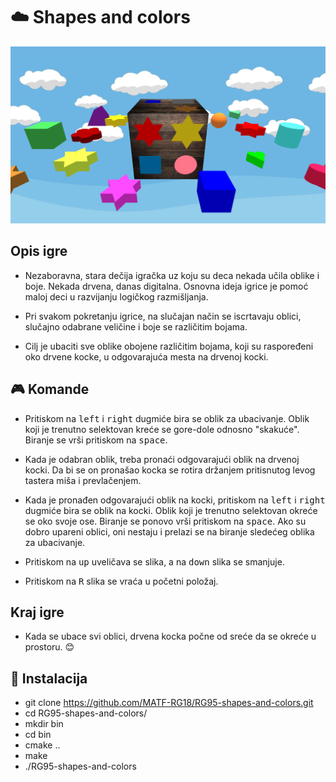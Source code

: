 # :cloud: Shapes and colors 

![Trenutni izgled igre](screenshots/zavrsnaVerzija.png)

## Opis igre

- Nezaboravna, stara dečija igračka uz koju su deca nekada učila oblike i boje. Nekada drvena, danas digitalna.
Osnovna ideja igrice je pomoć maloj deci u razvijanju logičkog razmišljanja.

- Pri svakom pokretanju igrice, na slučajan način se iscrtavaju oblici, slučajno odabrane veličine i boje se različitim bojama.

- Cilj je ubaciti sve oblike obojene različitim bojama, koji su raspoređeni oko drvene kocke, u odgovarajuća mesta na drvenoj kocki.

## :video_game: Komande

- Pritiskom na <kbd>left</kbd> i <kbd>right</kbd> dugmiće bira se oblik za ubacivanje. Oblik koji je trenutno selektovan
kreće se gore-dole odnosno "skakuće". Biranje se vrši pritiskom na <kbd>space</kbd>. 

- Kada je odabran oblik, treba pronaći odgovarajući oblik na drvenoj kocki. Da bi se on pronašao kocka se rotira držanjem pritisnutog levog tastera miša i prevlačenjem.

- Kada je pronađen odgovarajući oblik na kocki, pritiskom na <kbd>left</kbd> i <kbd>right</kbd> dugmiće bira se oblik na kocki. Oblik koji je trenutno selektovan okreće se oko svoje ose. Biranje se ponovo vrši pritiskom na <kbd>space</kbd>. 
Ako su dobro upareni oblici, oni nestaju i prelazi se na biranje sledećeg oblika za ubacivanje.

- Pritiskom na <kbd>up</kbd> uveličava se slika, a na <kbd>down</kbd> slika se smanjuje.

- Pritiskom na <kbd>R</kbd> slika se vraća u početni položaj.

## Kraj igre

- Kada se ubace svi oblici, drvena kocka počne od sreće da se okreće u prostoru. :blush:

## :hammer: Instalacija

- git clone https://github.com/MATF-RG18/RG95-shapes-and-colors.git
- cd RG95-shapes-and-colors/
- mkdir bin
- cd bin
- cmake ..
- make
- ./RG95-shapes-and-colors 
